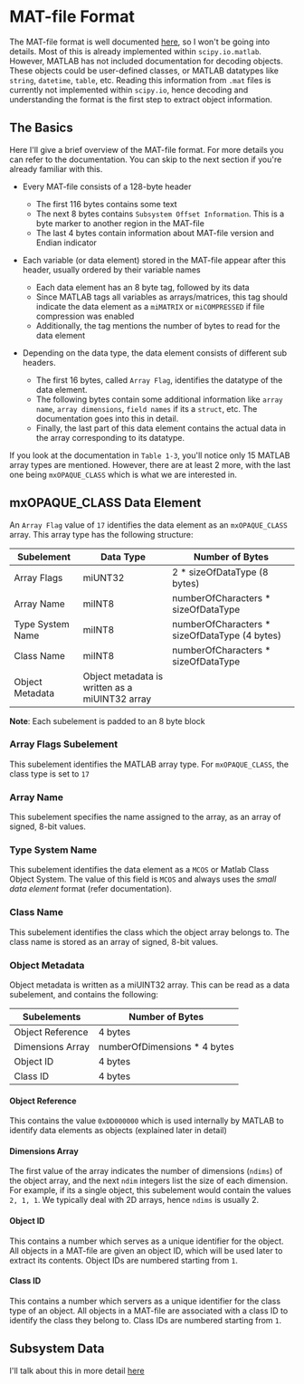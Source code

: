 # MAT-file Format

The MAT-file format is well documented [here](https://www.mathworks.com/help/pdf_doc/matlab/matfile_format.pdf), so I won't be going into details. Most of this is already implemented within `scipy.io.matlab`. However, MATLAB has not included documentation for decoding objects. These objects could be user-defined classes, or MATLAB datatypes like `string`, `datetime`, `table`, etc. Reading this information from `.mat` files is currently not implemented within `scipy.io`, hence decoding and understanding the format is the first step to extract object information.

## The Basics

Here I'll give a brief overview of the MAT-file format. For more details you can refer to the documentation. You can skip to the next section if you're already familiar with this.

- Every MAT-file consists of a 128-byte header
  - The first 116 bytes contains some text
  - The next 8 bytes contains `Subsystem Offset Information`. This is a byte marker to another region in the MAT-file
  - The last 4 bytes contain information about MAT-file version and Endian indicator

- Each variable (or data element) stored in the MAT-file appear after this header, usually ordered by their variable names
  - Each data element has an 8 byte tag, followed by its data
  - Since MATLAB tags all variables as arrays/matrices, this tag should indicate the data element as a `miMATRIX` or `miCOMPRESSED` if file compression was enabled
  - Additionally, the tag mentions the number of bytes to read for the data element

- Depending on the data type, the data element consists of different sub headers.
  - The first 16 bytes, called `Array Flag`, identifies the datatype of the data element.
  - The following bytes contain some additional information like `array name`, `array dimensions`, `field names` if its a `struct`, etc. The documentation goes into this in detail.
  - Finally, the last part of this data element contains the actual data in the array corresponding to its datatype.

If you look at the documentation in `Table 1-3`, you'll notice only 15 MATLAB array types are mentioned. However, there are at least 2 more, with the last one being `mxOPAQUE_CLASS` which is what we are interested in.

## mxOPAQUE_CLASS Data Element

An `Array Flag` value of `17` identifies the data element as an `mxOPAQUE_CLASS` array. This array type has the following structure:

| Subelement  | Data Type  | Number of Bytes  |
|-----------|-----------|-----------|
| Array Flags | miUNT32 | 2 * sizeOfDataType (8 bytes) |
| Array Name | miINT8 | numberOfCharacters * sizeOfDataType |
| Type System Name | miINT8 | numberOfCharacters * sizeOfDataType (4 bytes) |
| Class Name | miINT8 | numberOfCharacters * sizeOfDataType |
| Object Metadata | Object metadata is written as a miUINT32 array |

**Note**: Each subelement is padded to an 8 byte block

### Array Flags Subelement

This subelement identifies the MATLAB array type. For `mxOPAQUE_CLASS`, the class type is set to `17`

### Array Name

This subelement specifies the name assigned to the array, as an array of signed, 8-bit values.

### Type System Name

This subelement identifies the data element as a `MCOS` or Matlab Class Object System. The value of this field is `MCOS` and always uses the _small data element_ format (refer documentation).

### Class Name

This subelement identifies the class which the object array belongs to. The class name is stored as an array of signed, 8-bit values.

### Object Metadata

Object metadata is written as a miUINT32 array. This can be read as a data subelement, and contains the following:

| Subelements | Number of Bytes |
|-----------|-----------|
| Object Reference | 4 bytes |
| Dimensions Array | numberOfDimensions * 4 bytes |
| Object ID | 4 bytes |
| Class ID | 4 bytes |

#### Object Reference

This contains the value `0xDD000000` which is used internally by MATLAB to identify data elements as objects (explained later in detail)

#### Dimensions Array

The first value of the array indicates the number of dimensions (`ndims`) of the object array, and the next `ndim` integers list the size of each dimension. For example, if its a single object, this subelement would contain the values `2, 1, 1`. We typically deal with 2D arrays, hence `ndims` is usually 2.

#### Object ID

This contains a number which serves as a unique identifier for the object. All objects in a MAT-file are given an object ID, which will be used later to extract its contents. Object IDs are numbered starting from `1`.

#### Class ID

This contains a number which servers as a unique identifier for the class type of an object. All objects in a MAT-file are associated with a class ID to identify the class they belong to. Class IDs are numbered starting from `1`.

## Subsystem Data

I'll talk about this in more detail [here](./subsystem_data_format.md)
